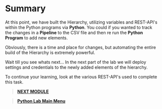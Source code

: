 # Summary

At this point, we have built the Hierarchy, utilizing variables and REST-API's within the Python programs via **Python**. You could if you wanted to track the changes in a **Pipeline** to the CSV file and then re run the **Python Program** to add new elements. 

Obviously, there is a time and place for changes, but automating the entire build of the Hierarchy is extremely powerful. 

Wait till you see whats next... In the next part of the lab we will deploy settings and credentials to the newly added elements of the hierarchy.

To continue your learning, look at the various REST-API's used to complete this task. 

> [**NEXT MODULE**](../python-2-settings/01-intro.md)

> [**Python Lab Main Menu**](../README.md)